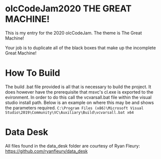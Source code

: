 # olcCodeJam2020 THE GREAT MACHINE!
This is my entry for the 2020 olcCodeJam. The theme is The Great Machine!

Your job is to duplicate all of the black boxes that make up the incomplete Great Machine!

# How To Build
The build .bat file provided is all that is necessary to build the project.
It does however have the prerequisite that msvc's cl.exe is exported to the evironment.
In order to do this call the vcvarsall.bat file within the visual studio install path.
Below is an example on where this may be and shows the parameters required.
`C:\Program Files (x86)\Microsoft Visual Studio\2019\Community\VC\Auxiliary\Build\vcvarsall.bat x64`

# Data Desk
All files found in the data_desk folder are courtesy of Ryan Fleury: https://github.com/ryanfleury/data_desk
